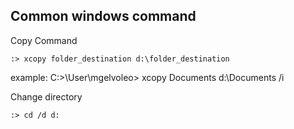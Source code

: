 

## Common windows command


Copy Command

```
:> xcopy folder_destination d:\folder_destination
```

example: C:>\User\mgelvoleo> xcopy Documents d:\Documents /i


Change directory
```
:> cd /d d:
```
